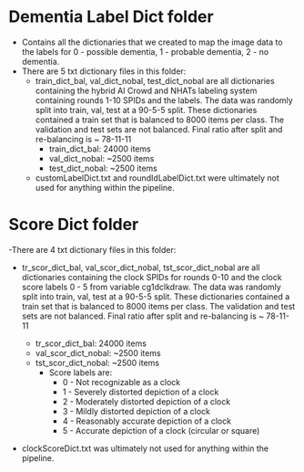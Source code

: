 # Dementia Label Dict folder 
- Contains all the dictionaries that we created to map the image data to the labels for 0 - possible dementia, 1 - probable dementia, 2 - no dementia. 
- There are 5 txt dictionary files in this folder:
  - train_dict_bal, val_dict_nobal, test_dict_nobal are all dictionaries containing the hybrid AI Crowd and NHATs labeling system containing rounds 1-10 SPIDs and the labels. The data was randomly split into train, val, test at a 90-5-5 split. These dictionaries contained a train set that is balanced to 8000 items per class. The validation and test sets are not balanced. Final ratio after split and re-balancing is ~ 78-11-11 
    - train_dict_bal: 24000 items
    - val_dict_nobal: ~2500 items
    - test_dict_nobal: ~2500 items
  - customLabelDict.txt and roundIdLabelDict.txt were ultimately not used for anything within the pipeline. 


# Score Dict folder
-There are 4 txt dictionary files in this folder:
  - tr_scor_dict_bal, val_scor_dict_nobal, tst_scor_dict_nobal are all dictionaries containing the clock SPIDs for rounds 0-10 and the clock score labels 0 - 5 from variable cg1dclkdraw. The data was randomly split into train, val, test at a 90-5-5 split. These dictionaries contained a train set that is balanced to 8000 items per class. The validation and test sets are not balanced. Final ratio after split and re-balancing is ~ 78-11-11 
    - tr_scor_dict_bal: 24000 items
    - val_scor_dict_nobal: ~2500 items
    - tst_scor_dict_nobal: ~2500 items
      - Score labels are: 
        - 0 - Not recognizable as a clock
        - 1 - Severely distorted depiction of a clock
        - 2 - Moderately distorted depiction of a clock
        - 3 - Mildly distorted depiction of a clock
        - 4 - Reasonably accurate depiction of a clock
        - 5 - Accurate depiction of a clock (circular or square)

  - clockScoreDict.txt was ultimately not used for anything within the pipeline. 
